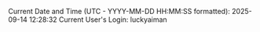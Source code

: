 Current Date and Time (UTC - YYYY-MM-DD HH:MM:SS formatted): 2025-09-14 12:28:32
Current User's Login: luckyaiman
